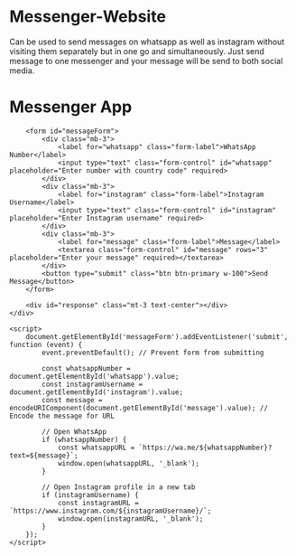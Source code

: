 # Messenger-Website
Can be used to send messages on whatsapp as well as instagram without visiting them separately but in one go and simultaneously. Just send message to one messenger and your message will be send to both social media.
<!DOCTYPE html>
<html lang="en">
<head>
    <meta charset="UTF-8">
    <meta name="viewport" content="width=device-width, initial-scale=1.0">
    <title>Messenger App</title>
    <link href="https://cdn.jsdelivr.net/npm/bootstrap@5.3.0-alpha3/dist/css/bootstrap.min.css" rel="stylesheet">
</head>
<body>
    <div class="container mt-5">
        <h1 class="text-center">Messenger App</h1>

        <form id="messageForm">
            <div class="mb-3">
                <label for="whatsapp" class="form-label">WhatsApp Number</label>
                <input type="text" class="form-control" id="whatsapp" placeholder="Enter number with country code" required>
            </div>
            <div class="mb-3">
                <label for="instagram" class="form-label">Instagram Username</label>
                <input type="text" class="form-control" id="instagram" placeholder="Enter Instagram username" required>
            </div>
            <div class="mb-3">
                <label for="message" class="form-label">Message</label>
                <textarea class="form-control" id="message" rows="3" placeholder="Enter your message" required></textarea>
            </div>
            <button type="submit" class="btn btn-primary w-100">Send Message</button>
        </form>

        <div id="response" class="mt-3 text-center"></div>
    </div>

    <script>
        document.getElementById('messageForm').addEventListener('submit', function (event) {
            event.preventDefault(); // Prevent form from submitting

            const whatsappNumber = document.getElementById('whatsapp').value;
            const instagramUsername = document.getElementById('instagram').value;
            const message = encodeURIComponent(document.getElementById('message').value); // Encode the message for URL

            // Open WhatsApp
            if (whatsappNumber) {
                const whatsappURL = `https://wa.me/${whatsappNumber}?text=${message}`;
                window.open(whatsappURL, '_blank');
            }

            // Open Instagram profile in a new tab
            if (instagramUsername) {
                const instagramURL = `https://www.instagram.com/${instagramUsername}/`;
                window.open(instagramURL, '_blank');
            }
        });
    </script>
</body>
</html>
